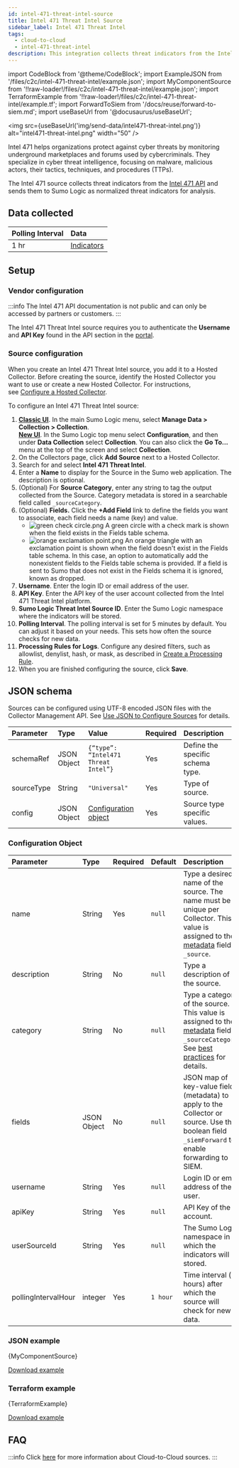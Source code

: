 ```yaml
---
id: intel-471-threat-intel-source
title: Intel 471 Threat Intel Source
sidebar_label: Intel 471 Threat Intel
tags:
  - cloud-to-cloud
  - intel-471-threat-intel
description: This integration collects threat indicators from the Intel 471 API and sends them to Sumo Logic as normalized threat indicators for analysis.
---
```

import CodeBlock from '@theme/CodeBlock';
import ExampleJSON from '/files/c2c/intel-471-threat-intel/example.json';
import MyComponentSource from '!!raw-loader!/files/c2c/intel-471-threat-intel/example.json';
import TerraformExample from '!!raw-loader!/files/c2c/intel-471-threat-intel/example.tf';
import ForwardToSiem from '/docs/reuse/forward-to-siem.md';
import useBaseUrl from '@docusaurus/useBaseUrl';

<img src={useBaseUrl('img/send-data/intel471-threat-intel.png')} alt="intel471-threat-intel.png" width="50" />

Intel 471 helps organizations protect against cyber threats by monitoring underground marketplaces and forums used by cybercriminals. They specialize in cyber threat intelligence, focusing on malware, malicious actors, their tactics, techniques, and procedures (TTPs).

The Intel 471 source collects threat indicators from the [Intel 471 API](https://login.intel471.com/u/login/identifier?state=hKFo2SBJbDlzQnBDWGo0MU5wZEJndGh0YV9Eby0yQmRHb0dueqFur3VuaXZlcnNhbC1sb2dpbqN0aWTZIDY3NW1vbmdfdFktTTVDY01kY1ZncndOSU9ZZllxSXBao2NpZNkgR1dKRFJFclBoS3BRZGlWcmxNN2F5c0V6TDZXeEw5azI#tag/Indicators/paths/~1indicators~1stream/get) and sends them to Sumo Logic as normalized threat indicators for analysis.

## Data collected

| Polling Interval | Data |
| :--- | :--- |
| 1 hr | [Indicators](https://login.intel471.com/u/login/identifier?state=hKFo2SBnRnh4QWZIandtd2J2S2pOeGdWS1MwWWZ1bFpubzctR6Fur3VuaXZlcnNhbC1sb2dpbqN0aWTZIEZXOFR0UGtYNWJLV3lWWXY4ME1tRlVrWk0yd0tneFBFo2NpZNkgR1dKRFJFclBoS3BRZGlWcmxNN2F5c0V6TDZXeEw5azI#tag/Indicators) |

## Setup

### Vendor configuration

:::info
The Intel 471 API documentation is not public and can only be accessed by partners or customers.
:::

The Intel 471 Threat Intel source requires you to authenticate the **Username** and **API Key** found in the API section in the [portal](https://login.intel471.com/u/login/identifier?state=hKFo2SB4ckUwei1aN2JUaFhkTG5FQkstbF9sZldMTlFzdnZXMaFur3VuaXZlcnNhbC1sb2dpbqN0aWTZIG5HU3o1RVg3RTY2RWloTGFySjNTcWowLWVXRVJzYUxIo2NpZNkgR1dKRFJFclBoS3BRZGlWcmxNN2F5c0V6TDZXeEw5azI#section/Authentication).

### Source configuration

When you create an Intel 471 Threat Intel source, you add it to a Hosted Collector. Before creating the source, identify the Hosted Collector you want to use or create a new Hosted Collector. For instructions, see [Configure a Hosted Collector](/docs/send-data/hosted-collectors/configure-hosted-collector).

To configure an Intel 471 Threat Intel source:

1. [**Classic UI**](/docs/get-started/sumo-logic-ui-classic). In the main Sumo Logic menu, select **Manage Data > Collection > Collection**. <br/>[**New UI**](/docs/get-started/sumo-logic-ui). In the Sumo Logic top menu select **Configuration**, and then under **Data Collection** select **Collection**. You can also click the **Go To...** menu at the top of the screen and select **Collection**.  
1. On the Collectors page, click **Add Source** next to a Hosted Collector.
1. Search for and select **Intel 471 Threat Intel**.
1. Enter a **Name** to display for the Source in the Sumo web application. The description is optional.
1. (Optional) For **Source Category**, enter any string to tag the output collected from the Source. Category metadata is stored in a searchable field called `_sourceCategory`.
1. (Optional) **Fields.** Click the **+Add Field** link to define the fields you want to associate, each field needs a name (key) and value.
   * ![green check circle.png](/img/reuse/green-check-circle.png) A green circle with a check mark is shown when the field exists in the Fields table schema.
   * ![orange exclamation point.png](/img/reuse/orange-exclamation-point.png) An orange triangle with an exclamation point is shown when the field doesn't exist in the Fields table schema. In this case, an option to automatically add the nonexistent fields to the Fields table schema is provided. If a field is sent to Sumo that does not exist in the Fields schema it is ignored, known as dropped. 
1. **Username**. Enter the login ID or email address of the user.
1. **API Key**. Enter the API key of the user account collected from the Intel 471 Threat Intel platform.
1. **Sumo Logic Threat Intel Source ID**. Enter the Sumo Logic namespace where the indicators will be stored.
1. **Polling Interval**. The polling interval is set for 5 minutes by default. You can adjust it based on your needs. This sets how often the source checks for new data.
1. **Processing Rules for Logs**. Configure any desired filters, such as allowlist, denylist, hash, or mask, as described in [Create a Processing Rule](/docs/send-data/collection/processing-rules/create-processing-rule).
1. When you are finished configuring the source, click **Save**.

## JSON schema

Sources can be configured using UTF-8 encoded JSON files with the Collector Management API. See [Use JSON to Configure Sources](/docs/send-data/use-json-configure-sources) for details. 

| Parameter | Type | Value | Required | Description |
|:--|:--|:--|:--|:--|
| schemaRef | JSON Object  | `{“type”: “Intel471 Threat Intel”}` | Yes | Define the specific schema type. |
| sourceType | String | `"Universal"` | Yes | Type of source. |
| config | JSON Object | [Configuration object](#configuration-object) | Yes | Source type specific values. |

### Configuration Object

| Parameter | Type | Required | Default | Description | Example |
|:--|:--|:--|:--|:--|:--|
| name | String | Yes | `null` | Type a desired name of the source. The name must be unique per Collector. This value is assigned to the [metadata](/docs/search/get-started-with-search/search-basics/built-in-metadata) field `_source`. | `"mySource"` |
| description | String | No | `null` | Type a description of the source. | `"Testing source"`
| category | String | No | `null` | Type a category of the source. This value is assigned to the [metadata](/docs/search/get-started-with-search/search-basics/built-in-metadata) field `_sourceCategory`. See [best practices](/docs/send-data/best-practices) for details. | `"mySource/test"`
| fields | JSON Object | No | `null` | JSON map of key-value fields (metadata) to apply to the Collector or source. Use the boolean field `_siemForward` to enable forwarding to SIEM.|`{"_siemForward": false, "fieldA": "valueA"}` |
| username | String | Yes | `null` | Login ID or email address of the user. | `"jimmy@organization.com"` |
| apiKey | String | Yes | `null` | API Key of the account. |  |
| userSourceId | String | Yes | `null` | The Sumo Logic namespace in which the indicators will be stored. |  |
| pollingIntervalHour | integer | Yes | `1 hour` | Time interval (in hours) after which the source will check for new data. |  |

### JSON example

<CodeBlock language="json">{MyComponentSource}</CodeBlock>

<a href="/files/c2c/intel-471-threat-intel/example.json" target="_blank">Download example</a>

### Terraform example

<CodeBlock language="json">{TerraformExample}</CodeBlock>

<a href="/files/c2c/intel-471-threat-intel/example.tf" target="_blank">Download example</a>

## FAQ

:::info
Click [here](/docs/c2c/info) for more information about Cloud-to-Cloud sources.
:::